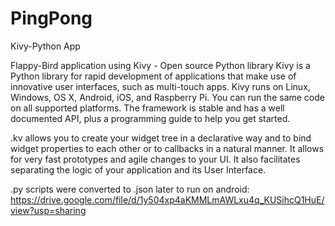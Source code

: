 # PingPong
Kivy-Python App


Flappy-Bird application using Kivy - Open source Python library Kivy is a Python library for rapid development of applications that make use of innovative user interfaces, such as multi-touch apps. Kivy runs on Linux, Windows, OS X, Android, iOS, and Raspberry Pi. You can run the same code on all supported platforms. The framework is stable and has a well documented API, plus a programming guide to help you get started.

.kv allows you to create your widget tree in a declarative way and to bind widget properties to each other or to callbacks in a natural manner. It allows for very fast prototypes and agile changes to your UI. It also facilitates separating the logic of your application and its User Interface.

.py scripts were converted to .json later to run on android:  
https://drive.google.com/file/d/1y504xp4aKMMLmAWLxu4q_KUSihcQ1HuE/view?usp=sharing
